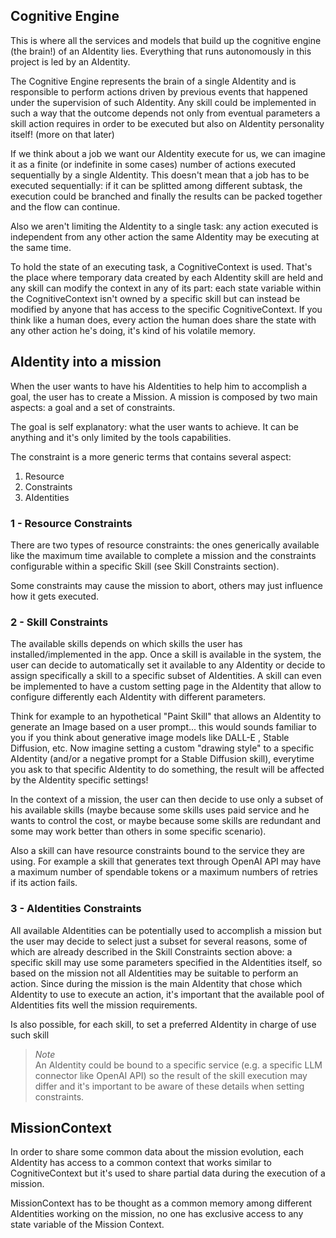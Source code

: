 ## Cognitive Engine

This is where all the services and models that build up the cognitive engine (the brain!) of an AIdentity lies.
Everything that runs autonomously in this project is led by an AIdentity.

The Cognitive Engine represents the brain of a single AIdentity and is responsible to perform actions driven by previous events that happened under the supervision of such AIdentity.
Any skill could be implemented in such a way that the outcome depends not only from eventual parameters a skill action requires in order to be executed but also on AIdentity personality itself! (more on that later)

If we think about a job we want our AIdentity execute for us, we can imagine it as a finite (or indefinite in some cases) number of actions executed sequentially by a single AIdentity. This doesn't mean that a job has to be executed sequentially: if it can be splitted among different subtask, the execution could be branched and finally the results can be packed together and the flow can continue.

Also we aren't limiting the AIdentity to a single task: any action executed is independent from any other action the same AIdentity may be executing at the same time.

To hold the state of an executing task, a CognitiveContext is used. That's the place where temporary data created by each AIdentity skill are held and any skill can modify the context in any of its part: each state variable within the CognitiveContext isn't owned by a specific skill but can instead be modified by anyone that has access to the specific CognitiveContext. If you think like a human does, every action the human does share the state with any other action he's doing, it's kind of his volatile memory.

## AIdentity into a mission

When the user wants to have his AIdentities to help him to accomplish a goal, the user has to create a Mission.
A mission is composed by two main aspects: a goal and a set of constraints.

The goal is self explanatory: what the user wants to achieve. It can be anything and it's only limited by the tools capabilities.

The constraint is a more generic terms that contains several aspect:

1. Resource
2. Constraints
3. AIdentities

### 1 - Resource Constraints

There are two types of resource constraints: the ones generically available like the maximum time available to complete a mission and the constraints configurable within a specific Skill (see Skill Constraints section).

Some constraints may cause the mission to abort, others may just influence how it gets executed.

### 2 - Skill Constraints

The available skills depends on which skills the user has installed/implemented in the app. 
Once a skill is available in the system, the user can decide to automatically set it available to any AIdentity or decide to assign specifically a skill to a specific subset of AIdentities. A skill can even be implemented to have a custom setting page in the AIdentity that allow to configure differently each AIdentity with different parameters.

Think for example to an hypothetical "Paint Skill" that allows an AIdentity to generate an Image based on a user prompt... this would sounds familiar to you if you think about generative image models like DALL-E , Stable Diffusion, etc.
Now imagine setting a custom "drawing style" to a specific AIdentity (and/or a negative prompt for a Stable Diffusion skill), everytime you ask to that specific AIdentity to do something, the result will be affected by the AIdentity specific settings!

In the context of a mission, the user can then decide to use only a subset of his available skills (maybe because some skills uses paid service and he wants to control the cost, or maybe because some skills are redundant and some may work better than others in some specific scenario).

Also a skill can have resource constraints bound to the service they are using. For example a skill that generates text through OpenAI API may have a maximum number of spendable tokens or a maximum numbers of retries if its action fails.

### 3 - AIdentities Constraints

All available AIdentities can be potentially used to accomplish a mission but the user may decide to select just a subset for several reasons, some of which are already described in the Skill Constraints section above: a specific skill may use some parameters specified in the AIdentities itself, so based on the mission not all AIdentities may be suitable to perform an action. Since during the mission is the main AIdentity that chose which AIdentity to use to execute an action, it's important that the available pool of AIdentities fits well the mission requirements.

Is also possible, for each skill, to set a preferred AIdentity in charge of use such skill

>*Note*  
>An AIdentity could be bound to a specific service (e.g. a specific LLM connector like OpenAI API) so the result of the skill execution may differ and it's important to be aware of these details when setting constraints.



## MissionContext

In order to share some common data about the mission evolution, each AIdentity has access to a common context that works similar to CognitiveContext but it's used to share partial data during the execution of a mission.

MissionContext has to be thought as a common memory among different AIdentities working on the mission, no one has exclusive access to any state variable of the Mission Context.
